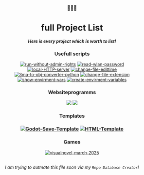 <!-- Sorry for writing this in HTML! -->

<!-- written by weuritz8u -->
<!-- https://github.com/weuritz8u/projectlist -->

<div align="center">

<h3>🚨🚨🚨</h3>
<h1>full Project List</h1>

<!-- <h4><b><i><a href="#index">Index</a></i></b></h4> -->

<p><b><i>Here is every project which is worth to list!</i></b></p>

<h3>Usefull scripts</h3>

<div>
     <!-- run-without-admin-rights --> <a href="https://github.com/weuritz8u/run-without-admin-rights"><img src="https://github-readme-stats.vercel.app/api/pin/?username=weuritz8u&theme=midnight-purple&repo=run-without-admin-rights" alt="run-without-admin-rights"></a>
     <!-- read-wlan-password --> <a href="https://github.com/weuritz8u/read-wlan-password"><img src="https://github-readme-stats.vercel.app/api/pin/?username=weuritz8u&theme=midnight-purple&repo=read-wlan-password" alt="read-wlan-password"></a>
</div>


<div>
     <!-- local-HTTP-server --> <a href="https://github.com/weuritz8u/local-HTTP-server"><img src="https://github-readme-stats.vercel.app/api/pin/?username=weuritz8u&theme=midnight-purple&repo=local-HTTP-server" alt="local-HTTP-server"></a>
     <!-- change-file-edittime --> <a href="https://github.com/weuritz8u/change-file-edittime"><img src="https://github-readme-stats.vercel.app/api/pin/?username=weuritz8u&theme=midnight-purple&repo=change-file-edittime" alt="change-file-edittime"></a>
</div>


<div>
	<!-- 3ma-to-obj-converter-python --> <a href="https://github.com/weuritz8u/3ma-to-obj-converter-python"><img src="https://github-readme-stats.vercel.app/api/pin/?username=weuritz8u&theme=midnight-purple&repo=3ma-to-obj-converter-python" alt="3ma-to-obj-converter-python"></a>
	<!-- change-file-extension --> <a href="https://github.com/weuritz8u/change-file-extension"><img src="https://github-readme-stats.vercel.app/api/pin/?username=weuritz8u&theme=midnight-purple&repo=change-file-extension" alt="change-file-extension"></a>
</div>


<div>
	<!-- show-envirment-vars --> <a href="https://github.com/weuritz8u/show-envirment-vars"><img src="https://github-readme-stats.vercel.app/api/pin/?username=weuritz8u&theme=midnight-purple&repo=show-envirment-vars" alt="show-envirment-vars"></a>
	<!-- create-envirment-variables --> <a href="https://github.com/weuritz8u/create-envirment-variables"><img src="https://github-readme-stats.vercel.app/api/pin/?username=weuritz8u&theme=midnight-purple&repo=create-envirment-variables" alt="create-envirment-variables"></a>
</div>


<h3>Websiteprogramms</h3>

<div>
 	<!-- Repo Database Creator --> <a href="https://github.com/ShadowDara/repo-database-creator"><img src="https://github-readme-stats.vercel.app/api/pin/?username=shadowdara&theme=midnight-purple&repo=repo-database-creator"></a>
	<!-- Date Calculator --> <a href="https://github.com/weuritz8u/date-calculator"><img src="https://github-readme-stats.vercel.app/api/pin/?username=shadowdara&theme=midnight-purple&repo=date-calculator"></a>
</div>


<h3>Templates<h3>

<div>
	<!-- Godot-Save-Template --> <a href="https://github.com/weuritz8u/Godot-Save-Template"><img src="https://github-readme-stats.vercel.app/api/pin/?username=weuritz8u&theme=midnight-purple&repo=Godot-Save-Template" alt="Godot-Save-Template"></a>
	<!-- HTML-Template --> <a href="https://github.com/weuritz8u/HTML-Template"><img src="https://github-readme-stats.vercel.app/api/pin/?username=weuritz8u&theme=midnight-purple&repo=HTML-Template" alt="HTML-Template"></a>
</div>


<h3>Games</h3>

<div>
	<!-- visualnovel-march-2025 --> <a href="https://github.com/weuritz8u/visualnovel-march-2025"><img src="https://github-readme-stats.vercel.app/api/pin/?username=weuritz8u&theme=midnight-purple&repo=visualnovel-march-2025" alt="visualnovel-march-2025"></a>
</div>



<!--

<br>

<h4><b><i>The is although not full because i will only list projects here which are already finished or usable</i></b></h4>

</div>

-->

<!--

<br>
<br>

<div>

<h2 id="index">Index</h2>

<ul>
	<li><a></a></li>
</ul>

</div>

-->

<br>

<p><i>I am trying to autmate this file soon via my <code>Repo Database Creator</code>!</i></p>

<br>

<!--

-->
